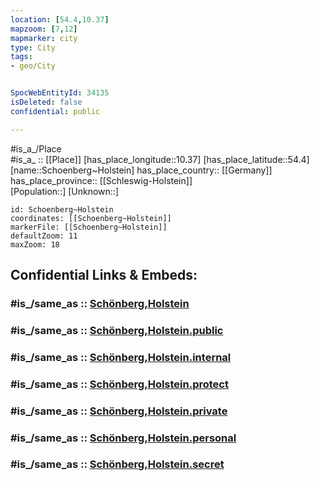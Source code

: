 ```yaml
---
location: [54.4,10.37] 
mapzoom: [7,12] 
mapmarker: city 
type: City
tags:
- geo/City


SpocWebEntityId: 34135
isDeleted: false
confidential: public

---
```

#is_a_/Place  
#is_a_ :: [[Place]] 
[has_place_longitude::10.37] 
[has_place_latitude::54.4] 
[name::Schoenberg~Holstein] 
has_place_country:: [[Germany]]  
has_place_province:: [[Schleswig-Holstein]]  
[Population::] 
[Unknown::] 


```leaflet
id: Schoenberg~Holstein
coordinates: [[Schoenberg~Holstein]] 
markerFile: [[Schoenberg~Holstein]] 
defaultZoom: 11 
maxZoom: 18
```


## Confidential Links & Embeds: 

### #is_/same_as :: [Schönberg,Holstein](/_Standards/Earth/Continent/Europe/Europe~Central/Germany/Germany~West/Schleswig-Holstein/counties~SH/Plön/cities~Plön/Probstei/boroughs~Probstei/Schönberg,Holstein.md) 

### #is_/same_as :: [Schönberg,Holstein.public](/_public/Earth/Continent/Europe/Europe~Central/Germany/Germany~West/Schleswig-Holstein/counties~SH/Plön/cities~Plön/Probstei/boroughs~Probstei/Schönberg,Holstein.public.md) 

### #is_/same_as :: [Schönberg,Holstein.internal](/_internal/Earth/Continent/Europe/Europe~Central/Germany/Germany~West/Schleswig-Holstein/counties~SH/Plön/cities~Plön/Probstei/boroughs~Probstei/Schönberg,Holstein.internal.md) 

### #is_/same_as :: [Schönberg,Holstein.protect](/_protect/Earth/Continent/Europe/Europe~Central/Germany/Germany~West/Schleswig-Holstein/counties~SH/Plön/cities~Plön/Probstei/boroughs~Probstei/Schönberg,Holstein.protect.md) 

### #is_/same_as :: [Schönberg,Holstein.private](/_private/Earth/Continent/Europe/Europe~Central/Germany/Germany~West/Schleswig-Holstein/counties~SH/Plön/cities~Plön/Probstei/boroughs~Probstei/Schönberg,Holstein.private.md) 

### #is_/same_as :: [Schönberg,Holstein.personal](/_personal/Earth/Continent/Europe/Europe~Central/Germany/Germany~West/Schleswig-Holstein/counties~SH/Plön/cities~Plön/Probstei/boroughs~Probstei/Schönberg,Holstein.personal.md) 

### #is_/same_as :: [Schönberg,Holstein.secret](/_secret/Earth/Continent/Europe/Europe~Central/Germany/Germany~West/Schleswig-Holstein/counties~SH/Plön/cities~Plön/Probstei/boroughs~Probstei/Schönberg,Holstein.secret.md)

